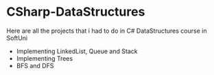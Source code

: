 # CSharp-DataStructures
Here are all the projects that i had to do in C# DataStructures course in SoftUni

- Implementing LinkedList, Queue and Stack
- Implementing Trees
- BFS and DFS
